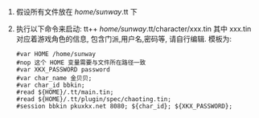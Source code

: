 1.  假设所有文件放在 *home/sunway*.tt 下

2.  执行以下命令来启动: tt++ *home/sunway*.tt/character/xxx.tin 其中 xxx.tin 对应着游戏角色的信息, 包含门派,用户名,密码等, 请自行编辑. 模板为:
    
        #var HOME /home/sunway
        #nop 这个 HOME 变量需要与文件所在路径一致
        #var XKX_PASSWORD password
        #var char_name 金贝贝;
        #var char_id bbkin;
        #read ${HOME}/.tt/main.tin;
        #read ${HOME}/.tt/plugin/spec/chaoting.tin;
        #session bbkin pkuxkx.net 8080; ${char_id}; ${XKX_PASSWORD};

